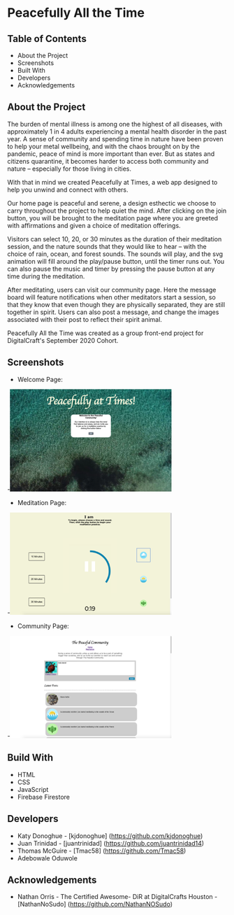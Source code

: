 # **Peacefully All the Time**


## Table of Contents
- About the Project
- Screenshots
- Built With
- Developers
- Acknowledgements

## About the Project

The burden of mental illness is among one the highest of all diseases, with approximately 1 in 4 adults experiencing a mental health disorder in the past year. A sense of community and spending time in nature have been proven to help your metal wellbeing, and with the chaos brought on by the pandemic, peace of mind is more important than ever. But as states and citizens quarantine, it becomes harder to access both community and nature – especially for those living in cities.

With that in mind we created Peacefully at Times, a web app designed to help you unwind and connect with others. 

Our home page is peaceful and serene, a design esthectic we choose to carry throughout the project to help quiet the mind. After clicking on the join button, you will be brought to the meditation page where you are greeted with affirmations and given a choice of meditation offerings. 

Visitors can select 10, 20, or 30 minutes as the duration of their meditation session, and the nature sounds that they would like to hear – with the choice of rain, ocean, and forest sounds. The sounds will play, and the svg animation will fill around the play/pause button, until the timer runs out. You can also pause the music and timer by pressing the pause button at any time during the meditation.

After meditating, users can visit our community page. Here the message board will feature notifications when other meditators start a session, so that they know that even though they are physically separated, they are still together in spirit. Users can also post a message, and change the images associated with their post to reflect their spirit animal. 

Peacefully All the Time was created as a group front-end project for DigitalCraft's September 2020 Cohort.

## Screenshots

- Welcome Page: 

-<img src="screenshots/welcome.png" alt="Welcome to Peacefully All the Time" width=370>

- Meditation Page: 

-<img src="screenshots/meditation.png" alt="Welcome to Peacefully All the Time" width=370>


- Community Page: 

-<img src="screenshots/community.png" alt="Welcome to Peacefully All the Time" width=370>

## Build With
- HTML
- CSS
- JavaScript
- Firebase Firestore

## Developers
- Katy Donoghue - [kjdonoghue] (https://github.com/kjdonoghue) 
- Juan Trinidad - [juantrinidad] (https://github.com/juantrinidad14)
- Thomas McGuire - [Tmac58] (https://github.com/Tmac58)
- Adebowale Oduwole


## Acknowledgements
- Nathan Orris - The Certified Awesome- DiR at DigitalCrafts Houston - [NathanNoSudo] (https://github.com/NathanNOSudo)

